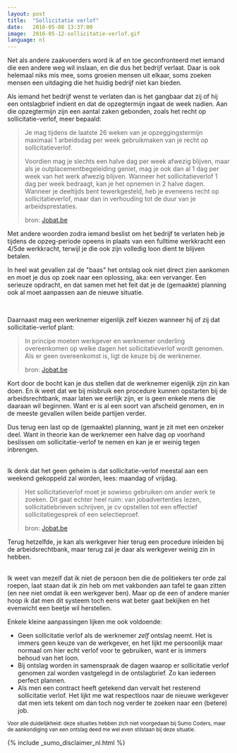 ```yaml
---
layout: post
title:  "Sollicitatie verlof"
date:   2016-05-08 13:37:00
image:  2016-05-12-sollicitatie-verlof.gif
language: nl
---
```

Net als andere zaakvoerders word ik af en toe geconfronteerd met iemand die een andere weg wil inslaan, en die dus het
bedrijf verlaat. Daar is ook helemaal niks mis mee, soms groeien mensen uit elkaar, soms zoeken mensen een uitdaging die
het huidig bedrijf niet kan bieden.

Als iemand het bedrijf wenst te verlaten dan is het gangbaar dat zij of hij een ontslagbrief indient en dat de opzegtermijn 
ingaat de week nadien. Aan die opzegtermijn zijn een aantal zaken gebonden, zoals het recht op sollicitatie-verlof, meer 
bepaald: 

> Je mag tijdens de laatste 26 weken van je opzeggingstermijn maximaal 1 arbeidsdag per week gebruikmaken van je recht 
> op sollicitatieverlof.
>    
> Voordien mag je slechts een halve dag per week afwezig blijven, maar als je outplacementbegeleiding geniet, mag je 
> ook dan al 1 dag per week van het werk afwezig blijven. Wanneer het sollicitatieverlof 1 dag per week bedraagt, kan 
> je het opnemen in 2 halve dagen. Wanneer je deeltijds bent tewerkgesteld, heb je eveneens recht op sollicitatieverlof, 
> maar dan in verhouding tot de duur van je arbeidsprestaties.
> <footer>bron: <a href="http://www.jobat.be/nl/artikels/wat-is-sollicitatieverlof">Jobat.be</a></footer>

Met andere woorden zodra iemand beslist om het bedrijf te verlaten heb je tijdens de opzeg-periode opeens in plaats van 
een fulltime werkkracht een 4/5de werkkracht, terwijl je die ook zijn volledig loon dient te blijven betalen.

In heel wat gevallen zal de "baas" het ontslag ook niet direct zien aankomen en moet je dus op zoek naar een oplossing, 
aka: een vervanger. Een serieuze opdracht, en dat samen met het feit dat je de (gemaakte) planning ook al moet aanpassen 
aan de nieuwe situatie.

<br />

Daarnaast mag een werknemer eigenlijk zelf kiezen wanneer hij of zij dat sollicitatie-verlof plant:

> In principe moeten werkgever en werknemer onderling overeenkomen op welke dagen het sollicitatieverlof wordt genomen. 
> Als er geen overeenkomst is, ligt de keuze bij de werknemer.
> <footer>bron: <a href="http://www.jobat.be/nl/artikels/mag-ik-zelf-kiezen-wanneer-ik-sollicitatieverlof-neem/">Jobat.be</a></footer>

Kort door de bocht kan je dus stellen dat de werknemer eigenlijk zijn zin kan doen. En ik weet dat we bij misbruik een 
procedure kunnen opstarten bij de arbeidsrechtbank, maar laten we eerlijk zijn, er is geen enkele mens die daaraan wil 
beginnen. Want er is al een soort van afscheid genomen, en in de meeste gevallen willen beide partijen verder.

Dus terug een last op de (gemaakte) planning, want je zit met een onzeker deel. Want in theorie kan de werknemer een halve
dag op voorhand beslissen om sollicitatie-verlof te nemen en kan je er weinig tegen inbrengen.

<br />
Ik denk dat het geen geheim is dat sollicitatie-verlof meestal aan een weekend gekoppeld zal worden, lees:
maandag of vrijdag. 

> Het sollicitatieverlof moet je sowieso gebruiken om ander werk te zoeken. Dit gaat echter heel ruim: van 
> jobadvertenties lezen, sollicitatiebrieven schrijven, je cv opstellen tot een effectief sollicitatiegesprek of een 
> selectieproef.
> <footer>bron: <a href="http://www.jobat.be/nl/artikels/heb-ik-recht-op-sollicitatieverlof-als-ik-al-een-nieuwe-job-heb/">Jobat.be</a></footer>

Terug hetzelfde, je kan als werkgever hier terug een procedure inleiden bij de arbeidsrechtbank, maar terug zal je daar
als werkgever weinig zin in hebben.

<br />
Ik weet van mezelf dat ik niet de persoon ben die de politiekers ter orde zal roepen, laat staan dat ik zin heb om met
vakbonden aan tafel te gaan zitten (en nee niet omdat ik een werkgever ben). Maar op de een of andere manier hoop ik dat
men dit systeem toch eens wat beter gaat bekijken en het evenwicht een beetje wil herstellen.

Enkele kleine aanpassingen lijken me ook voldoende:

* Geen sollicitatie verlof als de werknemer *zelf* ontslag neemt. Het is immers geen keuze van de werkgever, en het lijkt
  me persoonlijk maar normaal om hier echt verlof voor te gebruiken, want er is immers behoud van het loon.
* Bij ontslag worden in samenspraak de dagen waarop er sollicitatie verlof genomen zal worden vastgelegd in de ontslagbrief.
  Zo kan iedereen perfect plannen.
* Als men een contract heeft getekend dan vervalt het resterend sollicitatie verlof. Het lijkt me wat respectloos naar de
  nieuwe werkgever dat men iets tekent om dan toch nog verder te zoeken naar een (betere) job.


<small>Voor alle duidelijkheid: deze situaties hebben zich niet voorgedaan bij Sumo Coders, maar de aankondiging van een 
ontslag deed me wel even stilstaan bij deze situatie.</small>

{% include _sumo_disclaimer_nl.html %}
